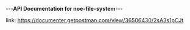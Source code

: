 ---**API Documentation for noe-file-system**---

link:  https://documenter.getpostman.com/view/36506430/2sA3s1pCJt
